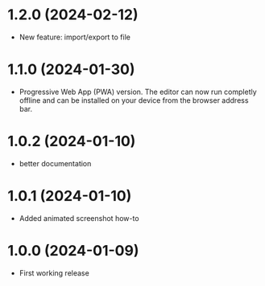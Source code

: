 # 1.2.0 (2024-02-12)
 - New feature: import/export to file

# 1.1.0 (2024-01-30)
 - Progressive Web App (PWA) version. The editor can now run completly offline and can be installed on your device from the browser address bar.
  
# 1.0.2 (2024-01-10)
- better documentation

# 1.0.1 (2024-01-10)
- Added animated screenshot how-to

# 1.0.0 (2024-01-09)
- First working release